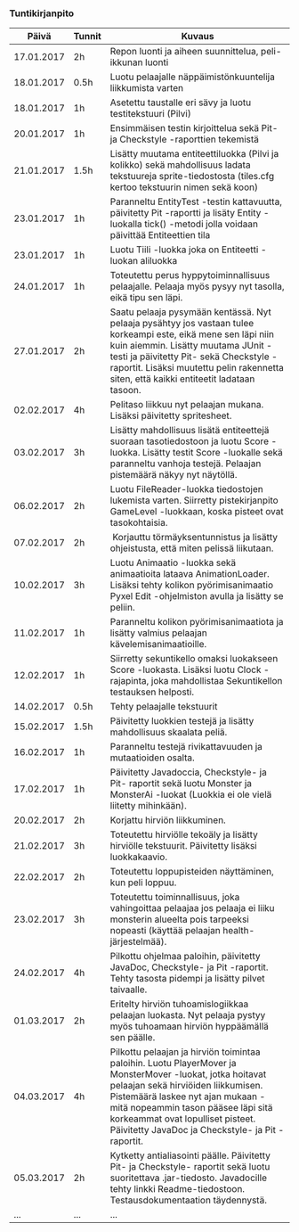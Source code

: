### Tuntikirjanpito
Päivä | Tunnit | Kuvaus
--------------- | ----- | ------
17.01.2017 | 2h | Repon luonti ja aiheen suunnittelua, peli-ikkunan luonti
18.01.2017 | 0.5h | Luotu pelaajalle näppäimistönkuuntelija liikkumista varten
18.01.2017 | 1h | Asetettu taustalle eri sävy ja luotu testitekstuuri (Pilvi)
20.01.2017 | 1h | Ensimmäisen testin kirjoittelua sekä Pit- ja Checkstyle -raporttien tekemistä
21.01.2017 | 1.5h | Lisätty muutama entiteettiluokka (Pilvi ja kolikko) sekä mahdollisuus ladata tekstuureja sprite-tiedostosta (tiles.cfg kertoo tekstuurin nimen sekä koon)
23.01.2017 | 1h | Paranneltu EntityTest -testin kattavuutta, päivitetty Pit -raportti ja lisäty Entity -luokalla tick() -metodi jolla voidaan päivittää Entiteettien tila
23.01.2017 | 1h | Luotu Tiili -luokka joka on Entiteetti -luokan aliluokka
24.01.2017 | 1h | Toteutettu perus hyppytoiminnallisuus pelaajalle. Pelaaja myös pysyy nyt tasolla, eikä tipu sen läpi.
27.01.2017 | 2h | Saatu pelaaja pysymään kentässä. Nyt pelaaja pysähtyy jos vastaan tulee korkeampi este, eikä mene sen läpi niin kuin aiemmin. Lisätty muutama JUnit -testi ja päivitetty Pit- sekä Checkstyle -raportit. Lisäksi muutettu pelin rakennetta siten, että kaikki entiteetit ladataan tasoon.
02.02.2017 | 4h | Pelitaso liikkuu nyt pelaajan mukana. Lisäksi päivitetty spritesheet.
03.02.2017 | 3h | Lisätty mahdollisuus lisätä entiteettejä suoraan tasotiedostoon ja luotu Score -luokka. Lisätty testit Score -luokalle sekä paranneltu vanhoja testejä. Pelaajan pistemäärä näkyy nyt näytöllä.
06.02.2017 | 2h | Luotu FileReader-luokka tiedostojen lukemista varten. Siirretty pistekirjanpito GameLevel -luokkaan, koska pisteet ovat tasokohtaisia.
07.02.2017 | 2h | Korjauttu törmäyksentunnistus ja lisätty ohjeistusta, että miten pelissä liikutaan.
10.02.2017 | 3h | Luotu Animaatio -luokka sekä animaatioita lataava AnimationLoader. Lisäksi tehty kolikon pyörimisanimaatio Pyxel Edit -ohjelmiston avulla ja lisätty se peliin.
11.02.2017 | 1h | Paranneltu kolikon pyörimisanimaatiota ja lisätty valmius pelaajan kävelemisanimaatioille.
12.02.2017 | 1h | Siirretty sekuntikello omaksi luokakseen Score -luokasta. Lisäksi luotu Clock -rajapinta, joka mahdollistaa Sekuntikellon testauksen helposti.
14.02.2017 | 0.5h | Tehty pelaajalle tekstuurit
15.02.2017 | 1.5h | Päivitetty luokkien testejä ja lisätty mahdollisuus skaalata peliä.
16.02.2017 | 1h | Paranneltu testejä rivikattavuuden ja mutaatioiden osalta.
17.02.2017 | 1h | Päivitetty Javadoccia, Checkstyle- ja Pit- raportit sekä luotu Monster ja MonsterAi -luokat (Luokkia ei ole vielä liitetty mihinkään).
20.02.2017 | 2h | Korjattu hirviön liikkuminen.
21.02.2017 | 3h | Toteutettu hirviölle tekoäly ja lisätty hirviölle tekstuurit. Päivitetty lisäksi luokkakaavio.
22.02.2017 | 2h | Toteutettu loppupisteiden näyttäminen, kun peli loppuu.
23.02.2017 | 3h | Toteutettu toiminnallisuus, joka vahingoittaa pelaajaa jos pelaaja ei liiku monsterin alueelta pois tarpeeksi nopeasti (käyttää pelaajan health-järjestelmää).
24.02.2017 | 4h | Pilkottu ohjelmaa paloihin, päivitetty JavaDoc, Checkstyle- ja Pit -raportit. Tehty tasosta pidempi ja lisätty pilvet taivaalle.
01.03.2017 | 2h | Eritelty hirviön tuhoamislogiikkaa pelaajan luokasta. Nyt pelaaja pystyy myös tuhoamaan hirviön hyppäämällä sen päälle.
04.03.2017 | 4h | Pilkottu pelaajan ja hirviön toimintaa paloihin. Luotu PlayerMover ja MonsterMover -luokat, jotka hoitavat pelaajan sekä hirviöiden liikkumisen. Pistemäärä laskee nyt ajan mukaan - mitä nopeammin tason pääsee läpi sitä korkeammat ovat lopulliset pisteet. Päivitetty JavaDoc ja Checkstyle- ja Pit -raportit.
05.03.2017 | 2h | Kytketty antialiasointi päälle. Päivitetty Pit- ja Checkstyle- raportit sekä luotu suoritettava .jar-tiedosto. Javadocille tehty linkki Readme-tiedostoon. Testausdokumentaation täydennystä.
... | ... | ...
